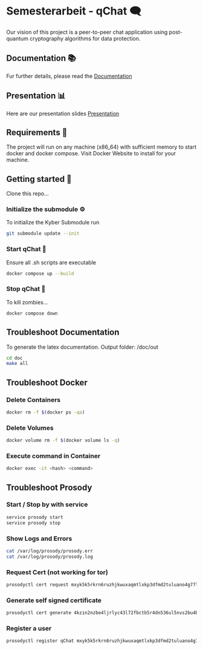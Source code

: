 # Semesterarbeit - qChat 🗨️

Our vision of this project is a peer-to-peer chat application using post-quantum cryptography algorithms for data protection.

## Documentation 📚

Fur further details, please read the [Documentation](doc/out/Documentation.pdf)

## Presentation 📊

Here are our presentation slides [Presentation](presentation/presentation.pdf)

## Requirements 🐳
The project will run on any machine (x86_64) with sufficient memory to start docker and docker compose.
Visit Docker Website to install for your machine.

## Getting started 🚀

Clone this repo...

### Initialize the submodule ⚙️

To initialize the Kyber Submodule run
``` sh
git submodule update --init
```

### Start qChat 🌟
Ensure all .sh scripts are executable

``` sh
docker compose up --build
```

### Stop qChat 🔴
To kill zombies...
``` sh
docker compose down
```


## Troubleshoot Documentation
To generate the latex documentation. Output folder: /doc/out
``` sh
cd doc
make all
```


## Troubleshoot Docker

### Delete Containers

``` sh
docker rm -f $(docker ps -qa)
```

### Delete Volumes

``` sh
docker volume rm -f $(docker volume ls -q)
```

### Execute command in Container

``` sh
docker exec -it <hash> <command>
```


## Troubleshoot Prosody 

### Start / Stop by with service

``` sh
service prosody start
service prosody stop
``` 

### Show Logs and Errors
``` sh
cat /var/log/prosody/prosody.err
cat /var/log/prosody/prosody.log
``` 

### Request Cert (not working for tor)
``` sh
prosodyctl cert request mxyk5k5rkrn6ruzhjkwuxaqmtlxkp3dfmd2tuluano4g77lpbkhzwiad.onion
```

### Generate self signed certificate
``` sh
prosodyctl cert generate 4kzin2nzbe4ljrlyc43l72fbctb5r4dn536ul5nvs2bu4b67nl3q7iqd.onion
``` 

### Register a user
``` sh
prosodyctl register qChat mxyk5k5rkrn6ruzhjkwuxaqmtlxkp3dfmd2tuluano4g77lpbkhzwiad.onion qChatPW!
``` 
